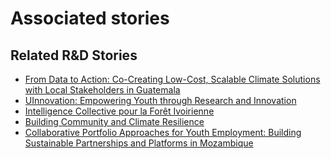 # Associated stories

<!-- !!DO NOT REMOVE!! start autogenerated hyperlinks -->
## Related R&D Stories
- [From Data to Action: Co-Creating Low-Cost, Scalable Climate Solutions with Local Stakeholders in Guatemala](../stories/?doc=Explorers_GTM)
- [UInnovation: Empowering Youth through Research and Innovation](../stories/?doc=Explorers_TGO)
- [Intelligence Collective pour la Forêt Ivoirienne](../stories/?doc=Explorers_CIV)
- [Building Community and Climate Resilience](../stories/?doc=Explorers_IRQ)
- [Collaborative Portfolio Approaches for Youth Employment: Building Sustainable Partnerships and Platforms in Mozambique](../stories/?doc=Explorers_MOZ)
<!-- !!DO NOT REMOVE!! end autogenerated hyperlinks -->